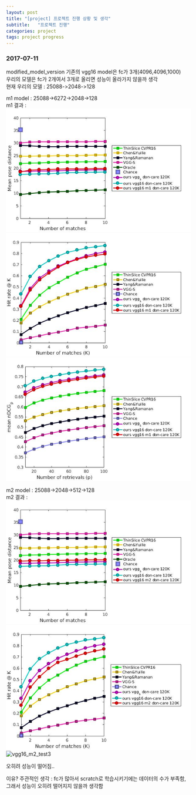 ```yaml
---
layout: post
title: "[project] 프로젝트 진행 상황 및 생각"
subtitle:   "프로젝트 진행"
categories: project
tags: project progress
---
```


### 2017-07-11

modified_model_version
기존의 vgg16 model은 fc가 3개(4096,4096,1000) <br />
우리의 모델은 fc가 2개여서 3개로 올리면 성능이 올라가지 않을까 생각 <br />
현재 우리의 모델 : 25088->2048->128 <br />

m1 model : 25088->6272->2048->128 <br />
m1 결과 : <br />
![vgg16_m1_test1](/img/project_result/vgg16_m1_test1.jpg)
![vgg16_m1_test2](/img/project_result/vgg16_m1_test2.jpg)
![vgg16_m1_test3](/img/project_result/vgg16_m1_test3.jpg)

m2 model : 25088->2048->512->128 <br />
m2 결과 : <br />
![vgg16_m2_test1](/img/project_result/vgg16_m2_test1.jpg)
![vgg16_m2_test2](/img/project_result/vgg16_m2_test2.jpg)
![vgg16_m2_test3](/img/project_result/vgg16_m3_test3.jpg)

오히려 성능이 떨어짐..

이유? 주관적인 생각 : fc가 많아서 scratch로 학습시키기에는 데이터의 수가 부족함, 그래서 성능이 오히려 떨어지지 않을까 생각함

